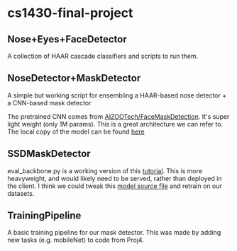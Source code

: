 # cs1430-final-project

## Nose+Eyes+FaceDetector

A collection of HAAR cascade classifiers and scripts to run them.


## NoseDetector+MaskDetector

A simple but working script for ensembling a HAAR-based nose detector + a CNN-based mask detector

The pretrained CNN comes from [AIZOOTech/FaceMaskDetection](https://github.com/AIZOOTech/FaceMaskDetection). It's super light weight (only 1M params). This is a great architecture we can refer to.
The local copy of the model can be found [here](NoseDetector+MaskDetector/MainModel.py)

## SSDMaskDetector

eval_backbone.py is a working version of this [tutorial](https://pytorch.org/hub/nvidia_deeplearningexamples_ssd/). This is more heavyweight, and would likely need to be served, rather than deployed in the client. I think we could tweak this [model source file](SSDMaskDetector/SSD300.py) and retrain on our datasets. 

## TrainingPipeline

A basic training pipeline for our mask detector. This was made by adding new tasks (e.g. mobileNet) to code from Proj4.
